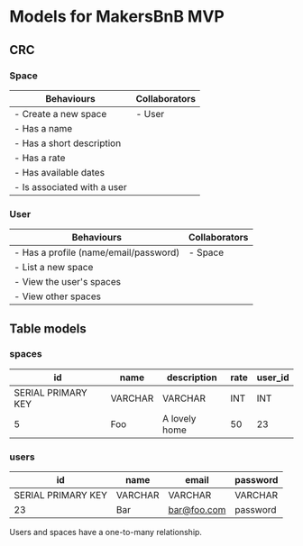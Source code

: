 # Models for MakersBnB MVP
## CRC

### Space

| **Behaviours**       | **Collaborators** |
|----------------------|-------------------|
| - Create a new space | - User            |
| - Has a name              |
| - Has a short description |
| - Has a rate              |
| - Has available dates     |
| - Is associated with a user |

### User

| **Behaviours**                        | **Collaborators** |
|---------------------------------------|-------------------|
| - Has a profile (name/email/password) | - Space           |
| - List a new space              |
| - View the user's spaces |
| - View other spaces              |

## Table models
### spaces

| id                 | name    | description   | rate | user_id |
|--------------------|---------|---------------|------|---------|
| SERIAL PRIMARY KEY | VARCHAR | VARCHAR       | INT  | INT     |
| 5                  | Foo     | A lovely home | 50   | 23      |

### users

| id                 | name    | email       | password |
|--------------------|---------|-------------|----------|
| SERIAL PRIMARY KEY | VARCHAR | VARCHAR     | VARCHAR  |
| 23                  | Bar     | bar@foo.com | password |

Users and spaces have a one-to-many relationship.
